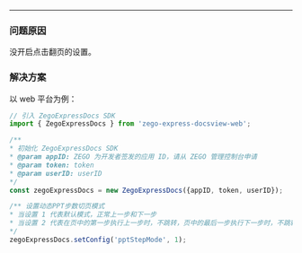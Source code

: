 <Title>在加载动态 PPT 文件后，点击动态 PPT 无法翻页，该如何处理？</Title>



- - -

### 问题原因

没开启点击翻页的设置。

### 解决方案

以 web 平台为例：

```typescript
// 引入 ZegoExpressDocs SDK
import { ZegoExpressDocs } from 'zego-express-docsview-web';

/**
* 初始化 ZegoExpressDocs SDK
* @param appID: ZEGO 为开发者签发的应用 ID，请从 ZEGO 管理控制台申请
* @param token: token
* @param userID: userID
*/
const zegoExpressDocs = new ZegoExpressDocs({appID, token, userID});

/** 设置动态PPT步数切页模式
* 当设置 1 代表默认模式，正常上一步和下一步
* 当设置 2 代表在页中的第一步执行上一步时，不跳转，页中的最后一步执行下一步时，不跳转。
*/
zegoExpressDocs.setConfig('pptStepMode', 1);
```